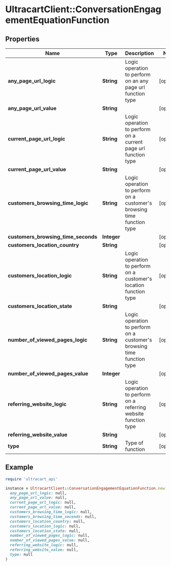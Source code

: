 # UltracartClient::ConversationEngagementEquationFunction

## Properties

| Name | Type | Description | Notes |
| ---- | ---- | ----------- | ----- |
| **any_page_url_logic** | **String** | Logic operation to perform on an any page url function type | [optional] |
| **any_page_url_value** | **String** |  | [optional] |
| **current_page_url_logic** | **String** | Logic operation to perform on a current page url function type | [optional] |
| **current_page_url_value** | **String** |  | [optional] |
| **customers_browsing_time_logic** | **String** | Logic operation to perform on a customer&#39;s browsing time function type | [optional] |
| **customers_browsing_time_seconds** | **Integer** |  | [optional] |
| **customers_location_country** | **String** |  | [optional] |
| **customers_location_logic** | **String** | Logic operation to perform on a customer&#39;s location function type | [optional] |
| **customers_location_state** | **String** |  | [optional] |
| **number_of_viewed_pages_logic** | **String** | Logic operation to perform on a customer&#39;s browsing time function type | [optional] |
| **number_of_viewed_pages_value** | **Integer** |  | [optional] |
| **referring_website_logic** | **String** | Logic operation to perform on a referring website function type | [optional] |
| **referring_website_value** | **String** |  | [optional] |
| **type** | **String** | Type of function | [optional] |

## Example

```ruby
require 'ultracart_api'

instance = UltracartClient::ConversationEngagementEquationFunction.new(
  any_page_url_logic: null,
  any_page_url_value: null,
  current_page_url_logic: null,
  current_page_url_value: null,
  customers_browsing_time_logic: null,
  customers_browsing_time_seconds: null,
  customers_location_country: null,
  customers_location_logic: null,
  customers_location_state: null,
  number_of_viewed_pages_logic: null,
  number_of_viewed_pages_value: null,
  referring_website_logic: null,
  referring_website_value: null,
  type: null
)
```

